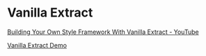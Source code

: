 # Vanilla Extract

[Building Your Own Style Framework With Vanilla Extract - YouTube](https://www.youtube.com/watch?v=LxUVASrxxu4)

[Vanilla Extract Demo](https://stormwild-upgraded-spork-5j5vvg7972vprp-3000.preview.app.github.dev/)
